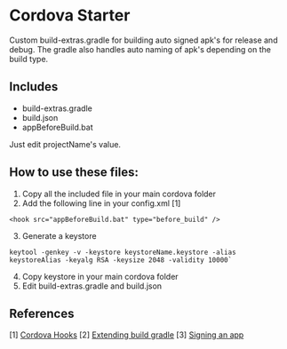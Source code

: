 # Cordova Starter

Custom build-extras.gradle for building auto signed apk's for release and debug. The gradle also handles auto naming of apk's depending on the build type. 

## Includes 
- build-extras.gradle
- build.json
- appBeforeBuild.bat

Just edit projectName's value.

## How to use these files:
1. Copy all the included file in your main cordova folder
2. Add the following line in your config.xml [1]
```
<hook src="appBeforeBuild.bat" type="before_build" />
```
3. Generate a keystore
```
keytool -genkey -v -keystore keystoreName.keystore -alias keystoreAlias -keyalg RSA -keysize 2048 -validity 10000`
```
4. Copy keystore in your main cordova folder
5. Edit build-extras.gradle and build.json

## References 
[1] [Cordova Hooks](https://cordova.apache.org/docs/en/latest/guide/appdev/hooks/index.html)
[2] [Extending build gradle](http://cordova.apache.org/docs/en/7.x/guide/platforms/android/index.html#extending-buildgradle)
[3] [Signing an app](http://cordova.apache.org/docs/en/7.x/guide/platforms/android/index.html#signing-an-app) 

